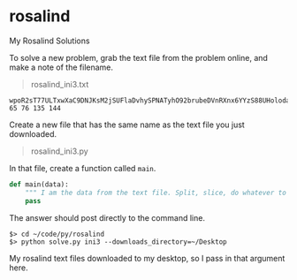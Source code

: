 # rosalind
My Rosalind Solutions

To solve a new problem, grab the text file from the problem online, and make a note of the filename.

> rosalind_ini3.txt

```
wpoR2sT77ULTxwXaC9DNJKsM2jSUFlaDvhySPNATyhO92brubeDVnRXnx6YYzS88UHolodactylusbDN4pAeMJiGTF0IWa0u8VSWrBcJXmog5JI0kDVyklRxUxkCZihLQ1aJwqFhemilasiuswhlfQ1AxRYA6H3QNFTcNnNiWfn7cuE.
65 76 135 144
```

Create a new file that has the same name as the text file you just downloaded.

> rosalind_ini3.py

In that file, create a function called `main`.

```py
def main(data):
    """ I am the data from the text file. Split, slice, do whatever to solve the problem. """
    pass
```

The answer should post directly to the command line.

```
$> cd ~/code/py/rosalind
$> python solve.py ini3 --downloads_directory=~/Desktop
```

My rosalind text files downloaded to my desktop, so I pass in that argument here.
